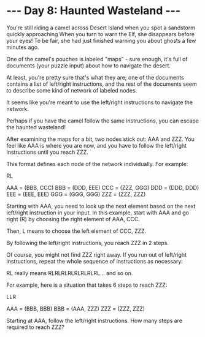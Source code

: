 # --- Day 8: Haunted Wasteland ---

You're still riding a camel across Desert Island
when you spot a sandstorm quickly approaching
When you turn to warn the Elf, she disappears before
your eyes! To be fair, she had just finished
warning you about ghosts a few minutes ago.

One of the camel's pouches is labeled
"maps" - sure enough, it's full of documents
(your puzzle input) about how to navigate the desert.

At least, you're pretty sure that's what
they are; one of the documents contains a list of
left/right instructions, and the rest of the
documents seem to describe some kind of
network of labeled nodes.

It seems like you're meant to use the
left/right instructions to navigate the network.

Perhaps if you have the camel follow the
same instructions, you can escape the haunted wasteland!

After examining the maps for a bit, two
nodes stick out: AAA and ZZZ. You feel like AAA
is where you are now, and you have to follow
the left/right instructions until you reach ZZZ.

This format defines each node of
the network individually. For example:

RL

AAA = (BBB, CCC)
BBB = (DDD, EEE)
CCC = (ZZZ, GGG)
DDD = (DDD, DDD)
EEE = (EEE, EEE)
GGG = (GGG, GGG)
ZZZ = (ZZZ, ZZZ)

Starting with AAA, you need to
look up the next element based on the next
left/right instruction in your input.
In this example, start with AAA and go right
(R) by choosing the right element of AAA, CCC.

Then, L means to choose the left element of CCC, ZZZ.

By following the left/right instructions,
you reach ZZZ in 2 steps.

Of course, you might not find ZZZ right away.
If you run out of left/right instructions, repeat
the whole sequence of instructions as necessary:

RL really means RLRLRLRLRLRLRLRL... and so on.

For example, here is a situation that takes
6 steps to reach ZZZ:

LLR

AAA = (BBB, BBB)
BBB = (AAA, ZZZ)
ZZZ = (ZZZ, ZZZ)

Starting at AAA, follow the
left/right instructions. How many
steps are required to reach ZZZ?
